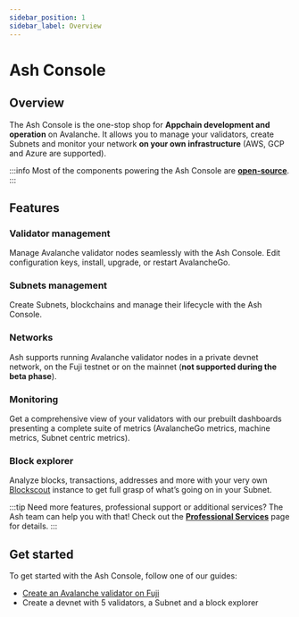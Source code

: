 ```yaml
---
sidebar_position: 1
sidebar_label: Overview
---
```


# Ash Console

## Overview

The Ash Console is the one-stop shop for **Appchain development and operation** on Avalanche. It allows you to manage your validators, create Subnets and monitor your network **on your own infrastructure** (AWS, GCP and Azure are supported). 

:::info
Most of the components powering the Ash Console are [**open-source**](https://github.com/AshAvalanche/).
:::

## Features

### Validator management

Manage Avalanche validator nodes seamlessly with the Ash Console. Edit configuration keys, install, upgrade, or restart AvalancheGo.

### Subnets management

Create Subnets, blockchains and manage their lifecycle with the Ash Console.

### Networks

Ash supports running Avalanche validator nodes in a private devnet network, on the Fuji testnet or on the mainnet (**not supported during the beta phase**).

### Monitoring

Get a comprehensive view of your validators with our prebuilt dashboards presenting a complete suite of metrics (AvalancheGo metrics, machine metrics, Subnet centric metrics).

### Block explorer

Analyze blocks, transactions, addresses and more with your very own [Blockscout](https://www.blockscout.com/) instance to get full grasp of what’s going on in your Subnet.

:::tip
Need more features, professional support or additional services? The Ash team can help you with that! Check out the [**Professional Services**](/docs/professional-services/#additional-services-for-the-ash-tools) page for details.
:::

## Get started

To get started with the Ash Console, follow one of our guides:
- [Create an Avalanche validator on Fuji](/docs/console/guides/fuji-node/)
- Create a devnet with 5 validators, a Subnet and a block explorer
